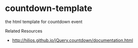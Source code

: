 # countdown-template
the html template for countdown event

Related Resources
- http://hilios.github.io/jQuery.countdown/documentation.html
